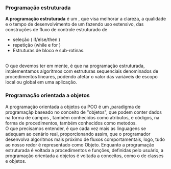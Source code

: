 

### Programação estruturada

**A programação estruturada** é um , que visa melhorar a clareza, a qualidade e o tempo de desenvolvimento de um  fazendo uso extensivo, das construções de fluxo de controle estruturado de
 * seleção ( if/else/then ) 
 * repetição (while e for )
 * Estruturas de bloco e sub-rotinas.
 <br>
O que devemos ter em mente, é que na programação estruturada, implementamos algoritmos com estruturas sequenciais denominados de procedimentos lineares, podendo afetar o valor das variáveis de escopo local ou global em uma aplicação.

### Programação orientada a objetos

A programação orientada a objetos ou
POO é um ,paradigma de programaçãp baseado no conceito de "objetos", que podem conter  dados na forma de campos , também conhecidos como atributos, e códigos, na forma de procedimentos, também conhecidos como metodos.<br>
O que precisamos entender, é que cada vez mais as linguagens se adequam ao cenário real, proporcionando assim, que o programador desenvolva algoritmos mais próximo de fluxos comportamentais, logo, tudo ao nosso redor é representado como Objeto.
Enquanto a programação estruturada é voltada a procedimentos e funções, definidas pelo usuário, a programação orientada a objetos é voltada a conceitos, como o de classes e objetos.